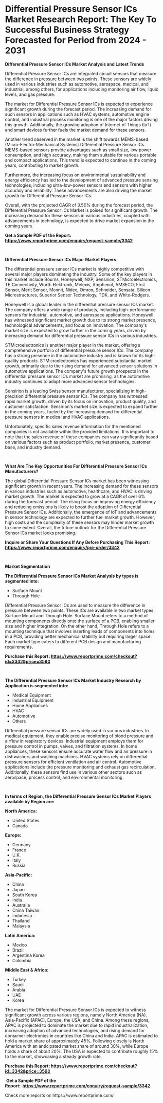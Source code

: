 <p><h1>Differential Pressure Sensor ICs Market Research Report: The Key To Successful Business Strategy Forecasted for Period from 2024 - 2031</h1></p><p><strong>Differential Pressure Sensor ICs Market Analysis and Latest Trends</strong></p>
<p><p>Differential Pressure Sensor ICs are integrated circuit sensors that measure the difference in pressure between two points. These sensors are widely used in various industries such as automotive, aerospace, medical, and industrial, among others, for applications including monitoring air flow, liquid levels, and gas pressure.</p><p>The market for Differential Pressure Sensor ICs is expected to experience significant growth during the forecast period. The increasing demand for such sensors in applications such as HVAC systems, automotive engine control, and industrial process monitoring is one of the major factors driving this growth. Additionally, the growing adoption of Internet of Things (IoT) and smart devices further fuels the market demand for these sensors.</p><p>Another trend observed in the market is the shift towards MEMS-based (Micro-Electro-Mechanical Systems) Differential Pressure Sensor ICs. MEMS-based sensors provide advantages such as small size, low power consumption, and high accuracy, making them suitable for various portable and compact applications. This trend is expected to continue in the coming years, contributing to market growth.</p><p>Furthermore, the increasing focus on environmental sustainability and energy efficiency has led to the development of advanced pressure sensing technologies, including ultra-low-power sensors and sensors with higher accuracy and reliability. These advancements are also driving the market growth for Differential Pressure Sensor ICs.</p><p>Overall, with the projected CAGR of 3.50% during the forecast period, the Differential Pressure Sensor ICs Market is poised for significant growth. The increasing demand for these sensors in various industries, coupled with advancements in technology, is expected to drive market expansion in the coming years.</p></p>
<p><strong>Get a Sample PDF of the Report:&nbsp; <a href="https://www.reportprime.com/enquiry/request-sample/3342">https://www.reportprime.com/enquiry/request-sample/3342</a></strong></p>
<p>&nbsp;</p>
<p><strong>Differential Pressure Sensor ICs Major Market Players</strong></p>
<p><p>The differential pressure sensor ICs market is highly competitive with several major players dominating the industry. Some of the key players in this market include Bourns, Honeywell, NXP, Sensirion, STMicroelectronics, TE Connectivity, Wurth Elektronik, Melexis, Amphenol, AMSECO, First Sensor, Merit Sensor, Monnit, Nidec, Omron, Schneider, Sensata, Silicon Microstructures, Superior Sensor Technology, TDK, and White-Rodgers.</p><p>Honeywell is a global leader in the differential pressure sensor ICs market. The company offers a wide range of products, including high-performance sensors for industrial, automotive, and aerospace applications. Honeywell has witnessed significant market growth due to its strong market presence, technological advancements, and focus on innovation. The company's market size is expected to grow further in the coming years, driven by increasing demand for differential pressure sensor ICs in various industries.</p><p>STMicroelectronics is another major player in the market, offering a comprehensive portfolio of differential pressure sensor ICs. The company has a strong presence in the automotive industry and is known for its high-quality products. STMicroelectronics has experienced substantial market growth, primarily due to the rising demand for advanced sensor solutions in automotive applications. The company's future growth prospects in the differential pressure sensor ICs market are promising, as the automotive industry continues to adopt more advanced sensor technologies.</p><p>Sensirion is a leading Swiss sensor manufacturer, specializing in high-precision differential pressure sensor ICs. The company has witnessed rapid market growth, driven by its focus on innovation, product quality, and customer satisfaction. Sensirion's market size is expected to expand further in the coming years, fueled by the increasing demand for differential pressure sensors in medical and HVAC applications.</p><p>Unfortunately, specific sales revenue information for the mentioned companies is not available within the provided limitations. It is important to note that the sales revenue of these companies can vary significantly based on various factors such as product portfolio, market presence, customer base, and industry demand.</p></p>
<p>&nbsp;</p>
<p><strong>What Are The Key Opportunities For Differential Pressure Sensor ICs Manufacturers?</strong></p>
<p><p>The global Differential Pressure Sensor ICs market has been witnessing significant growth in recent years. The increasing demand for these sensors in various industries such as automotive, healthcare, and HVAC is driving market growth. The market is expected to grow at a CAGR of over 6% during the forecast period. The rising focus on improving energy efficiency and reducing emissions is likely to boost the adoption of Differential Pressure Sensor ICs. Additionally, the emergence of IoT and advancements in sensor technology are expected to further fuel market growth. However, high costs and the complexity of these sensors may hinder market growth to some extent. Overall, the future outlook for the Differential Pressure Sensor ICs market looks promising.</p></p>
<p><strong>Inquire or Share Your Questions If Any Before Purchasing This Report: <a href="https://www.reportprime.com/enquiry/pre-order/3342">https://www.reportprime.com/enquiry/pre-order/3342</a></strong></p>
<p>&nbsp;</p>
<p><strong>Market Segmentation</strong></p>
<p><strong>The Differential Pressure Sensor ICs Market Analysis by types is segmented into:</strong></p>
<p><ul><li>Surface Mount</li><li>Through Hole</li></ul></p>
<p><p>Differential Pressure Sensor ICs are used to measure the difference in pressure between two points. These ICs are available in two market types: Surface Mount and Through Hole. Surface Mount refers to a method of mounting components directly onto the surface of a PCB, enabling smaller size and higher integration. On the other hand, Through Hole refers to a mounting technique that involves inserting leads of components into holes in a PCB, providing better mechanical stability but requiring larger space. Each market type caters to different PCB design and manufacturing requirements.</p></p>
<p><strong>Purchase this Report:&nbsp;<a href="https://www.reportprime.com/checkout?id=3342&price=3590">https://www.reportprime.com/checkout?id=3342&price=3590</a></strong></p>
<p>&nbsp;</p>
<p><strong>The Differential Pressure Sensor ICs Market Industry Research by Application is segmented into:</strong></p>
<p><ul><li>Medical Equipment</li><li>Industrial Equipment</li><li>Home Appliances</li><li>HVAC</li><li>Automotive</li><li>Others</li></ul></p>
<p><p>Differential pressure sensor ICs are widely used in various industries. In medical equipment, they enable precise monitoring of blood pressure and airflow in respiratory devices. Industrial equipment employs them for pressure control in pumps, valves, and filtration systems. In home appliances, these sensors ensure accurate water flow and air pressure in dishwashers and washing machines. HVAC systems rely on differential pressure sensors for efficient ventilation and air control. Automotive applications include tire pressure monitoring and exhaust gas recirculation. Additionally, these sensors find use in various other sectors such as aerospace, process control, and environmental monitoring.</p></p>
<p>&nbsp;</p>
<p><strong>In terms of Region, the Differential Pressure Sensor ICs Market Players available by Region are:</strong></p>
<p>
    <p> <strong> North America: </strong>
        <ul>
            <li>United States</li>
            <li>Canada</li>
        </ul>
        </p> 
    <p> <strong> Europe: </strong>
        <ul>
            <li>Germany</li>
            <li>France</li>
            <li>U.K.</li>
            <li>Italy</li>
            <li>Russia</li>
        </ul>
        </p> 
    <p> <strong> Asia-Pacific: </strong>
        <ul>
            <li>China</li>
            <li>Japan</li>
            <li>South Korea</li>
            <li>India</li>
            <li>Australia</li>
            <li>China Taiwan</li>
            <li>Indonesia</li>
            <li>Thailand</li>
            <li>Malaysia</li>
        </ul>
        </p> 
    <p> <strong> Latin America: </strong>
        <ul>
            <li>Mexico</li>
            <li>Brazil</li>
            <li>Argentina Korea</li>
            <li>Colombia</li>
        </ul>
        </p> 
    <p> <strong> Middle East & Africa: </strong>
        <ul>
            <li>Turkey</li>
            <li>Saudi</li>
            <li>Arabia</li>
            <li>UAE</li>
            <li>Korea</li>
        </ul>
    </p>
    </p>
<p><p>The market for Differential Pressure Sensor ICs is expected to witness significant growth across various regions, namely North America (NA), Asia-Pacific (APAC), Europe, the USA, and China. Among these regions, APAC is projected to dominate the market due to rapid industrialization, increasing adoption of advanced technologies, and rising demand for consumer electronics in countries like China and India. APAC is estimated to hold a market share of approximately 45%. Following closely is North America with an anticipated market share of around 30%, while Europe holds a share of about 20%. The USA is expected to contribute roughly 15% to the market, showcasing a steady growth rate.</p></p>
<p><strong>Purchase this Report: <a href="https://www.reportprime.com/checkout?id=3342&price=3590">https://www.reportprime.com/checkout?id=3342&price=3590</a></strong></p>
<p>&nbsp;<strong>Get a Sample PDF of the Report:&nbsp;&nbsp;<a href="https://www.reportprime.com/enquiry/request-sample/3342">https://www.reportprime.com/enquiry/request-sample/3342</a></strong></p>
<p><strong></strong></p>
<p>Check more reports on https://www.reportprime.com/</p>